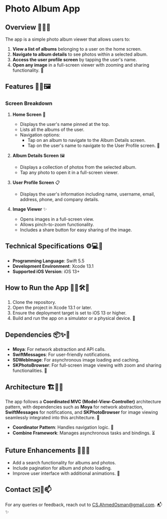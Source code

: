# Photo Album App

## Overview 🎨📸✨
The app is a simple photo album viewer that allows users to:
1. **View a list of albums** belonging to a user on the home screen.
2. **Navigate to album details** to see photos within a selected album.
3. **Access the user profile screen** by tapping the user's name.
4. **Open any image** in a full-screen viewer with zooming and sharing functionality. 🎉

## Features 📱🌟🖼️
### Screen Breakdown
1. **Home Screen** 🎯
   - Displays the user's name pinned at the top.
   - Lists all the albums of the user.
   - Navigation options:
     - Tap on an album to navigate to the Album Details screen.
     - Tap on the user's name to navigate to the User Profile screen. 🚀

2. **Album Details Screen** 🖼️
   - Displays a collection of photos from the selected album.
   - Tap any photo to open it in a full-screen viewer. 

3. **User Profile Screen** 📋
   - Displays the user's information including name, username, email, address, phone, and company details.

4. **Image Viewer** ✨
   - Opens images in a full-screen view.
   - Allows pinch-to-zoom functionality.
   - Includes a share button for easy sharing of the image.

## Technical Specifications ⚙️💻📲
- **Programming Language**: Swift 5.5
- **Development Environment**: Xcode 13.1
- **Supported iOS Version**: iOS 13+

## How to Run the App 🏃‍♂️🛠️📱
1. Clone the repository.
2. Open the project in Xcode 13.1 or later.
3. Ensure the deployment target is set to iOS 13 or higher.
4. Build and run the app on a simulator or a physical device. 🚀

## Dependencies 📦✨🔧
- **Moya**: For network abstraction and API calls.
- **SwiftMessages**: For user-friendly notifications.
- **SDWebImage**: For asynchronous image loading and caching.
- **SKPhotoBrowser**: For full-screen image viewing with zoom and sharing functionalities. 🎯

## Architecture 🏗️🧩📐
The app follows a **Coordinated MVC (Model-View-Controller)** architecture pattern, with dependencies such as **Moya** for network abstraction, **SwiftMessages** for notifications, and **SKPhotoBrowser** for image viewing seamlessly integrated into this architecture. 🎨
- **Coordinator Pattern**: Handles navigation logic. 🔄
- **Combine Framework**: Manages asynchronous tasks and bindings. ⏳

## Future Enhancements 🔮💡🚀
- Add a search functionality for albums and photos.
- Include pagination for album and photo loading.
- Improve user interface with additional animations. 🌟

## Contact ✉️🤝📫
For any queries or feedback, reach out to CS.AhmedOsman@gmail.com. 📬✨
